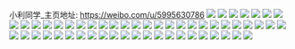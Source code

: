 小利同学_主页地址: https://weibo.com/u/5995630786 
![](https://wx4.sinaimg.cn/mw2000/006xL3smly1h8v2zz11yjj30yi22oawn.jpg) 
![](https://wx4.sinaimg.cn/mw2000/006xL3smly1h8v2zy5urej30yi22onkm.jpg) 
![](https://wx4.sinaimg.cn/mw2000/006xL3smly1h8v2zzp7m8j30yi22onfu.jpg) 
![](https://wx4.sinaimg.cn/mw2000/006xL3smly1h8ncfvpi7zj32c0340hdt.jpg) 
![](https://wx4.sinaimg.cn/mw2000/006xL3smly1h8ivyqqfukj30u00u00z3.jpg) 
![](https://wx4.sinaimg.cn/mw2000/006xL3smly1h8ivys7j9xj32c0340kjn.jpg) 
![](https://wx4.sinaimg.cn/mw2000/006xL3smly1h8ey5g9qsuj31sc2dse81.jpg) 
![](https://wx4.sinaimg.cn/mw2000/006xL3smly1h8ey5gpggpj317w1mktvk.jpg) 
![](https://wx4.sinaimg.cn/mw2000/006xL3smly1h8ey5mycqbj32c03404qq.jpg) 
![](https://wx4.sinaimg.cn/mw2000/006xL3smly1h8ey5nyl4oj33402c0e82.jpg) 
![](https://wx4.sinaimg.cn/mw2000/006xL3smly1h88hcf8nemj30u014079p.jpg) 
![](https://wx4.sinaimg.cn/mw2000/006xL3smly1h83h1qb36dj31400u0n4d.jpg) 
![](https://wx4.sinaimg.cn/mw2000/006xL3smly1h83h1qtf6pj30u0140446.jpg) 
![](https://wx4.sinaimg.cn/mw2000/006xL3smly1h83h1rbertj30u0140grc.jpg) 
![](https://wx4.sinaimg.cn/mw2000/006xL3smly1h83h1pdagfj30u01sygt8.jpg) 
![](https://wx4.sinaimg.cn/mw2000/006xL3smly1h81212maevj30ne1em75p.jpg) 
![](https://wx4.sinaimg.cn/mw2000/006xL3smly1h81214dcetj30u00u00x7.jpg) 
![](https://wx4.sinaimg.cn/mw2000/006xL3smly1h81215us7tj30u00u0gpl.jpg) 
![](https://wx4.sinaimg.cn/mw2000/006xL3smly1h7puht4th6j30u00u0ah7.jpg) 
![](https://wx4.sinaimg.cn/mw2000/006xL3smly1h7mir8cxkzj31zo2nlkjl.jpg) 
![](https://wx4.sinaimg.cn/mw2000/006xL3smly1h7mir92q1kj31sc2dsb29.jpg) 
![](https://wx4.sinaimg.cn/mw2000/006xL3smly1h7mir9pwn5j31sc2ds4qp.jpg) 
![](https://wx4.sinaimg.cn/mw2000/006xL3smly1h7mira7d0nj31sc2ds1kx.jpg) 
![](https://wx4.sinaimg.cn/mw2000/006xL3smly1h7l1z41z83j32ds1sc1ky.jpg) 
![](https://wx4.sinaimg.cn/mw2000/006xL3smly1h7l1z4nacsj327n1scb29.jpg) 
![](https://wx4.sinaimg.cn/mw2000/006xL3smly1h7l1z2ogp8j30pi1cmq8p.jpg) 
![](https://wx4.sinaimg.cn/mw2000/006xL3smly1h7l204mphrj308w050wei.jpg) 
![](https://wx4.sinaimg.cn/mw2000/006xL3smly1h7gnl1s5f1j30u0140n3d.jpg) 
![](https://wx4.sinaimg.cn/mw2000/006xL3smly1h7gnkz61nyj30u0140q3s.jpg) 
![](https://wx4.sinaimg.cn/mw2000/006xL3smly1h7f1zlljuvj30p31iy0th.jpg) 
![](https://wx4.sinaimg.cn/mw2000/006xL3smly1h7eeejfz4xj31400u077w.jpg) 
![](https://wx4.sinaimg.cn/mw2000/006xL3smly1h7aty1ttimj30u01403zl.jpg) 
![](https://wx4.sinaimg.cn/mw2000/006xL3smly1h7aty4tom0j30k00zktdc.jpg) 
![](https://wx4.sinaimg.cn/mw2000/006xL3smly1h7atyl2wj6j30u01syn2d.jpg) 
![](https://wx4.sinaimg.cn/mw2000/006xL3smly1h7atymeoucj31400u0n71.jpg) 
![](https://wx4.sinaimg.cn/mw2000/006xL3smly1h768ndsk27j30yh19utoz.jpg) 
![](https://wx4.sinaimg.cn/mw2000/006xL3smly1h6l3abhx4kj32a331gkjl.jpg) 
![](https://wx4.sinaimg.cn/mw2000/006xL3smly1h6l3ac311qj32832ythdt.jpg) 
![](https://wx4.sinaimg.cn/mw2000/006xL3smly1h6l3aaw9cyj32c0340e82.jpg) 
![](https://wx4.sinaimg.cn/mw2000/006xL3smly1h6l3acw9ixj32c0340u0x.jpg) 
![](https://wx4.sinaimg.cn/mw2000/006xL3smly1h6caljnhm4j32c03404qq.jpg) 
![](https://wx4.sinaimg.cn/mw2000/006xL3smly1h6calkaiq4j31ik2oz4qp.jpg) 
![](https://wx4.sinaimg.cn/mw2000/006xL3smly1h6calkw2wmj31gj2leqlx.jpg) 
![](https://wx4.sinaimg.cn/mw2000/006xL3smly1h66c5vwohnj30gg0bcdgr.jpg) 
![](https://wx4.sinaimg.cn/mw2000/006xL3smly1h62kop5mx6j33402c0b2a.jpg) 
![](https://wx4.sinaimg.cn/mw2000/006xL3smly1h62koq0wx4j30u01hc405.jpg) 
![](https://wx4.sinaimg.cn/mw2000/006xL3smly1h62kot3k5gj33402c0qv5.jpg) 
![](https://wx4.sinaimg.cn/mw2000/006xL3smly1h62kou8mvwj32c0340qv5.jpg) 
![](https://wx4.sinaimg.cn/mw2000/006xL3smly1h62kovx61fj33402c0kjm.jpg) 
![](https://wx4.sinaimg.cn/mw2000/006xL3smgy1h53v200rplj33402c0u0x.jpg) 
![](https://wx4.sinaimg.cn/mw2000/006xL3smgy1h53v21tzz7j32c0340e82.jpg) 
![](https://wx4.sinaimg.cn/mw2000/006xL3smly1h3hb7aqp3qj30sg59mb21.jpg) 
![](https://wx4.sinaimg.cn/mw2000/006xL3smly1h3hb7f5l0wj30sg3vu4qp.jpg) 
![](https://wx4.sinaimg.cn/mw2000/006xL3smly1h3hb7g1gf6j30u0140aev.jpg) 
